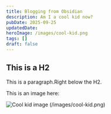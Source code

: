 ```yaml
---
title: Blogging from Obsidian
description: Am I a cool kid now?
pubDate: 2025-09-25
updatedDate:
heroImage: /images/cool-kid.png
tags: []
draft: false
---
```

## This is a H2
This is a paragraph.Right below the H2.

This is an image here:

![Cool kid image](/images/cool-kid.png)
(/images/cool-kid.png)

